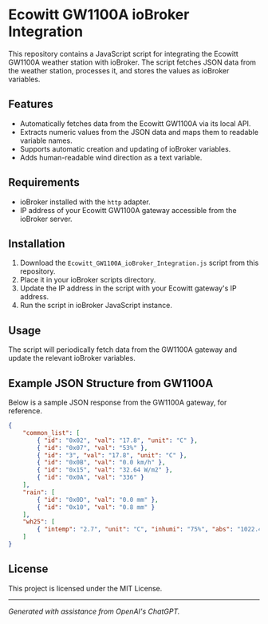 # Ecowitt GW1100A ioBroker Integration

This repository contains a JavaScript script for integrating the Ecowitt GW1100A weather station with ioBroker.
The script fetches JSON data from the weather station, processes it, and stores the values as ioBroker variables.

## Features

- Automatically fetches data from the Ecowitt GW1100A via its local API.
- Extracts numeric values from the JSON data and maps them to readable variable names.
- Supports automatic creation and updating of ioBroker variables.
- Adds human-readable wind direction as a text variable.

## Requirements

- ioBroker installed with the `http` adapter.
- IP address of your Ecowitt GW1100A gateway accessible from the ioBroker server.

## Installation

1. Download the `Ecowitt_GW1100A_ioBroker_Integration.js` script from this repository.
2. Place it in your ioBroker scripts directory.
3. Update the IP address in the script with your Ecowitt gateway's IP address.
4. Run the script in ioBroker JavaScript instance.

## Usage

The script will periodically fetch data from the GW1100A gateway and update the relevant ioBroker variables.

## Example JSON Structure from GW1100A

Below is a sample JSON response from the GW1100A gateway, for reference.

```json
{
    "common_list": [
        { "id": "0x02", "val": "17.8", "unit": "C" },
        { "id": "0x07", "val": "53%" },
        { "id": "3", "val": "17.8", "unit": "C" },
        { "id": "0x0B", "val": "0.0 km/h" },
        { "id": "0x15", "val": "32.64 W/m2" },
        { "id": "0x0A", "val": "336" }
    ],
    "rain": [
        { "id": "0x0D", "val": "0.0 mm" },
        { "id": "0x10", "val": "0.8 mm" }
    ],
    "wh25": [
        { "intemp": "2.7", "unit": "C", "inhumi": "75%", "abs": "1022.4 hPa", "rel": "1022.4 hPa" }
    ]
}
```

## License

This project is licensed under the MIT License.

---

*Generated with assistance from OpenAI's ChatGPT.*
